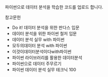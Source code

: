 파이썬으로 데이터 분석을 학습한 코드를 업로드 합니다. 

참고문헌
- Do it! 데이터 분석을 위한 판다스 입문
- 데이터 분석을 위한 파이썬 철저 입문
- 데이터 분석 실무 with 파이썬
- 모두의데이터 분석 with 파이썬
- 이것이데이터분석이다with파이썬
- 파이썬 라이브러리를 활용한 데이터분석
- 파이썬으로 데이터 주무르기
- 파이썬 데이터 분석 실무 테크닉 100

